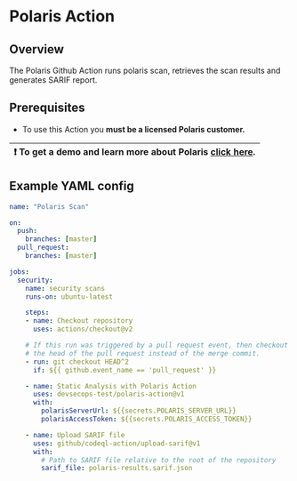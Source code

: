 # Polaris Action

## Overview

The Polaris Github Action runs polaris scan, retrieves the scan results and generates SARIF report.

## Prerequisites

* To use this Action you **must be a licensed Polaris customer.**

| :exclamation: To get a demo and learn more about Polaris [click here](https://www.synopsys.com/software-integrity/polaris/demo-github.html).|
|-----------------------------------------|

## Example YAML config

```yaml
name: "Polaris Scan"

on:
  push:
    branches: [master]
  pull_request:
    branches: [master]

jobs:
  security:
    name: security scans
    runs-on: ubuntu-latest

    steps:
    - name: Checkout repository
      uses: actions/checkout@v2

    # If this run was triggered by a pull request event, then checkout
    # the head of the pull request instead of the merge commit.
    - run: git checkout HEAD^2
      if: ${{ github.event_name == 'pull_request' }}

    - name: Static Analysis with Polaris Action
      uses: devsecops-test/polaris-action@v1
      with:
        polarisServerUrl: ${{secrets.POLARIS_SERVER_URL}}
        polarisAccessToken: ${{secrets.POLARIS_ACCESS_TOKEN}}

    - name: Upload SARIF file
      uses: github/codeql-action/upload-sarif@v1
      with:
        # Path to SARIF file relative to the root of the repository
        sarif_file: polaris-results.sarif.json
```
